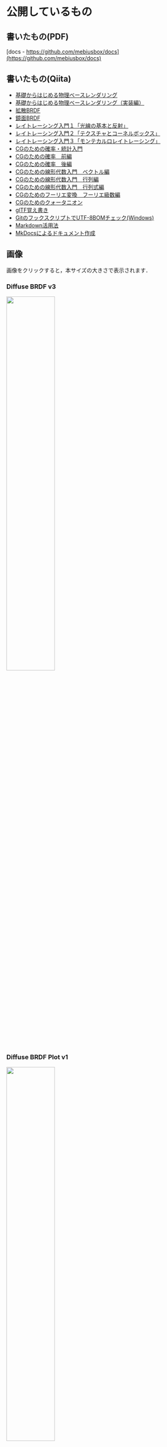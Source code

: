 # 公開しているもの

## 書いたもの(PDF)

 [docs - https://github.com/mebiusbox/docs](https://github.com/mebiusbox/docs)

## 書いたもの(Qiita)

- [基礎からはじめる物理ベースレンダリング](https://qiita.com/mebiusbox2/items/e7063c5dfe1424e0d01a)
- [基礎からはじめる物理ベースレンダリング（実装編）](https://qiita.com/mebiusbox2/items/8a4734ab5b0854528789)
- [拡散BRDF](https://qiita.com/mebiusbox2/items/1cd65993ffb546822213)
- [鏡面BRDF](https://qiita.com/mebiusbox2/items/8db00cdcaf263992a5ce)
- [レイトレーシング入門１「光線の基本と反射」](https://qiita.com/mebiusbox2/items/89e2db3b24e4c39502fe)
- [レイトレーシング入門２「テクスチャとコーネルボックス」](https://qiita.com/mebiusbox2/items/33421b49c05df0b95fb0)
- [レイトレーシング入門３「モンテカルロレイトレーシング」](https://qiita.com/mebiusbox2/items/5a388ef4d5089568a529)
- [CGのための確率・統計入門](https://qiita.com/mebiusbox2/items/1b69ccf5d76b173350e5)
- [CGのための確率　前編](https://qiita.com/mebiusbox2/items/bc1a150b8f5789e5e0d5)
- [CGのための確率　後編](https://qiita.com/mebiusbox2/items/3852324532bd3ca88351)
- [CGのための線形代数入門　ベクトル編](https://qiita.com/mebiusbox2/items/172131bf95da172d1371)
- [CGのための線形代数入門　行列編](https://qiita.com/mebiusbox2/items/5941801416e8a6993851)
- [CGのための線形代数入門　行列式編](https://qiita.com/mebiusbox2/items/191dcbead5d927f9b557)
- [CGのためのフーリエ変換　フーリエ級数編](https://qiita.com/mebiusbox2/items/657df6e458d85303e50d)
- [CGのためのクォータニオン](https://qiita.com/mebiusbox2/items/2fa0f0a9ca1cf2044e82)
- [glTF覚え書き](https://qiita.com/mebiusbox2/items/c6b1c1f401a8df8df552)
- [GitのフックスクリプトでUTF-8BOMチェック(Windows)](https://qiita.com/mebiusbox2/items/a1092b7bdd4af50e4bc9)
- [Markdown活用法](https://qiita.com/mebiusbox2/items/7341b13579133dc6b018)
- [MkDocsによるドキュメント作成](https://qiita.com/mebiusbox2/items/a61d42878266af969e3c)

## 画像

画像をクリックすると，本サイズの大きさで表示されます．

### Diffuse BRDF v3

<img src="./images/DiffuseBRDFv3.png" width="50%" />

### Diffuse BRDF Plot v1

<img src="./images/DiffuseBRDFPlotv1.png" width="50%" />

ソースコード：[brdf_plot](https://github.com/mebiusbox/brdf_plot)

### 深度値の関係 (Three.js)

<img src="./images/RelationshipOfDepthValue.png" width="50%" />

## pixy.js

Three.js 用の独自シェーダとユーティリティライブラリです．

### 機能

- 物理ベースレンダリング（拡散反射：ランバート，オーレン・ナイヤー，鏡面反射：クック・トランス）
- ディファードシェーディング（three.js の MRT カスタムバージョンを使用）

### サンプル

- [フォン・シェーディング](http://mebiusbox.github.io/contents/pixyjs/samples/shader_phong.html)
- [テクスチャマッピング](http://mebiusbox.github.io/contents/pixyjs/samples/shader_texture.html)
- [ガラス](http://mebiusbox.github.io/contents/pixyjs/samples/shader_glass.html)
- [フォグ，リムライト，ライトマップ](http://mebiusbox.github.io/contents/pixyjs/samples/shader_fog.html)
- [ディスプレイスメントマップ，インナーグロー，ライングロー](http://mebiusbox.github.io/contents/pixyjs/samples/shader_displacement.html)
- [インナーグロー](http://mebiusbox.github.io/contents/pixyjs/samples/shader_innerglow.html)
- [投影マッピング](http://mebiusbox.github.io/contents/pixyjs/samples/shader_projection.html)
- [ベルベット，歪み，ＵＶスクロール](http://mebiusbox.github.io/contents/pixyjs/samples/shader_velvet.html)
- [大気散乱，海](http://mebiusbox.github.io/contents/pixyjs/samples/shader_sky.html)
- [物理ベースレンダリング（ＵＥ４ベース，オーレン・ナイヤー）](http://mebiusbox.github.io/contents/pixyjs/samples/shader_standard.html)
- [オーバーレイ](http://mebiusbox.github.io/contents/pixyjs/samples/shader_overlay.html)
- [草，影，インスタンス](http://mebiusbox.github.io/contents/pixyjs/samples/shader_grass.html)
- [ディファード，ブルーム，トーンマッピング](http://mebiusbox.github.io/contents/pixyjs/samples/shader_standard.html)
- [球状エリアライト（ラフネスハック）](http://mebiusbox.github.io/contents/pixyjs/samples/shader_area_light_hack.html)
- [線状エリアライト（ラフネスハック）](http://mebiusbox.github.io/contents/pixyjs/samples/shader_tube_light_hack.html)
- [エリアライト](http://mebiusbox.github.io/contents/pixyjs/samples/shader_area_light.html)
- [視差，歪み](http://mebiusbox.github.io/contents/pixyjs/samples/shader_parallax.html)
- [視差オクリュージョン](http://mebiusbox.github.io/contents/pixyjs/samples/shader_parallax_occlusion.html)
- [ソフト，ＧＰＵパーティクル](http://mebiusbox.github.io/contents/pixyjs/samples/softparticle.html)
- [ディザリング](http://mebiusbox.github.io/contents/pixyjs/samples/shader_dither.html)
- [トーンマップ](http://mebiusbox.github.io/contents/pixyjs/samples/shader_tonemap.html)
- [カラーバランス](http://mebiusbox.github.io/contents/pixyjs/samples/shader_colorbalance.html)

## シェーダ

- [PBR (Lambert, Cook-Torrance, Clear-coat, Anisotropic, Multi-scattering microfacet BRDF)](http://mebiusbox.github.io/contents/pbrwip/)

## EffectTextureMaker

[EffectTextureMaker](http://mebiusbox.github.io/contents/EffectTextureMaker/) は，ブラウザで主にエフェクト用のテクスチャを作成することができるものです．様々な種類のテンプレートを選択して，適当にパラメータを調整するだけで，簡単かつ直感的にテクスチャを作成することができます．また，アニメーションにも対応しており，特定のフレームごとにレンダリングした画像をまとめたスプライトシートも作成することができます．さらに詳しいことは [この記事](http://mebiusbox.github.io/software/2017/01/06/EffectTextureMaker.html) を参照してください．

EffectTextureMaker で作成したテクスチャは商用・非商用問わず，自由に使ってもらって構いません．

<img src="./images/EffectTextureMaker.png" width="50%" />

### 機能

- 66種類のエフェクトテンプレートがあります
- セーブ・ロード機能
- ノーマルマップを作成することができます
- スプライトシートを作成することができます
- ブラウザがサポートしている画像形式で保存することができます
- 最大 2048 サイズに対応しています
- カラーバランス調整により，色の指定をハイライト，中間，シャドウの３つに分けて行うことができます

## rayt

「レイトレーシング入門」シリーズのソースコードです．

[rayt - https://github.com/mebiusbox/rayt](https://github.com/mebiusbox/rayt)

![](./images/rayt.png)

## pixyrt

学習用に作ったレイトレーシングレンダラーです．

[pixyrt - https://github.com/mebiusbox/pixyrt](https://github.com/mebiusbox/pixyrt)

## リンク


## Rendering

- [The Research and Development Department in tri-Ace](http://research.tri-ace.com/)
- [LIBRARY | テクノロジー推進部 ADVANCED TECHNOLOGY DIVISION | SQUARE ENIX](http://www.jp.square-enix.com/tech/publications.html)
- [講演資料 | シリコンスタジオ](https://www.siliconstudio.co.jp/rd/presentations/)
- [CEDiL](https://cedil.cesa.or.jp/search)

## Texture

- [Compressonator](https://github.com/GPUOpen-Tools/Compressonator) : Tool suite for Texture and 3D Model Compression, Optimization and Analysis using CPUs, GPUs and APUs 
- [DirectXTex](https://github.com/Microsoft/DirectXTex) : DirectXTex texture processing library
- [dds_thumbnail](https://github.com/oteguro/dds_thumbnail) : DirectX 11のテクスチャ圧縮フォーマットBC1～BC7をサムネイル表示
- [DDS ファイルフォーマットの詳細解説](http://dench.flatlib.jp/ddsformat)
- [DDSファイルを自力で読んでみよう](http://techblog.sega.jp/entry/2016/12/26/100000)
- [DirectX 11の圧縮フォーマットBC1～BC7について（前編）](http://www.webtech.co.jp/blog/optpix_labs/format/6993/)
- [DirectX 11の圧縮フォーマットBC1～BC7について（後編）](http://www.webtech.co.jp/blog/optpix_labs/format/7006/)
- [DDS Susie Plugin](https://www.dropbox.com/s/njhn5ckk7r98gzr/ifDirectXTex.zip?dl=0) : BC1～BC7対応

## Book

- [フォトンマッピング](https://www.amazon.co.jp/dp/4274079503)
- [なるほど微積分](https://www.amazon.co.jp/dp/4875252005)
- [ゼロから学ぶ線形代数](https://www.amazon.co.jp/dp/4061546538/)
- [ゼロから学ぶ微分積分](https://www.amazon.co.jp/dp/406154652X/)
- [富田の英文読解１００の原則 上](https://www.amazon.co.jp/dp/4479190465/)
- [富田の英文読解１００の原則 下](https://www.amazon.co.jp/dp/4479190473/)